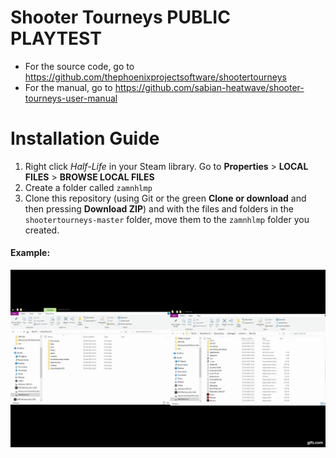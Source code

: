# Shooter Tourneys PUBLIC PLAYTEST
- For the source code, go to https://github.com/thephoenixprojectsoftware/shootertourneys
- For the manual, go to https://github.com/sabian-heatwave/shooter-tourneys-user-manual

# Installation Guide
1. Right click *Half-Life* in your Steam library. Go to **Properties** > **LOCAL FILES** > **BROWSE LOCAL FILES**
2. Create a folder called `zamnhlmp`
3. Clone this repository (using Git or the green **Clone or download** and then pressing **Download ZIP**) and with the files and folders in the `shootertourneys-master` folder, move them to the `zamnhlmp` folder you created.
#### Example:
![example.gif](example.gif)